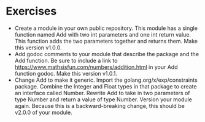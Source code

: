 # Exercises
* Create a module in your own public repository. This module has a single function named Add with two int parameters and one int return value. This function adds the two parameters together and returns them. Make this version v1.0.0.
* Add godoc comments to your module that describe the package and the Add function. Be sure to include a link to https://www.mathsisfun.com/numbers/addition.html in your Add function godoc. Make this version v1.0.1.
* Change Add to make it generic. Import the golang.org/x/exp/constraints package. Combine the Integer and Float types in that package to create an interface called Number. Rewrite Add to take in two parameters of type Number and return a value of type Number. Version your module again. Because this is a backward-breaking change, this should be v2.0.0 of your module.

